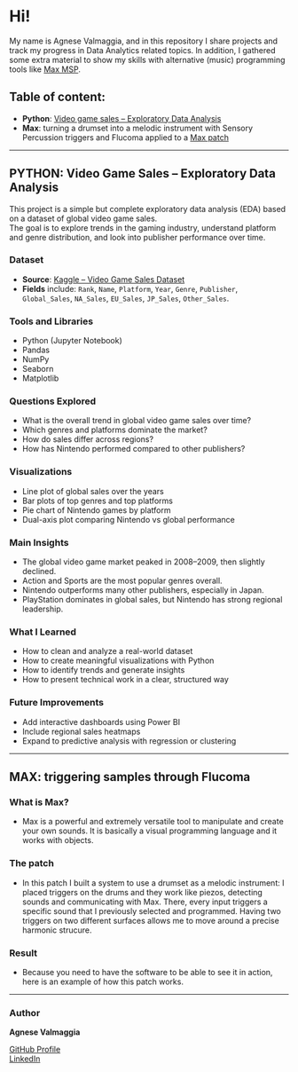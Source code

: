 # Hi!
My name is Agnese Valmaggia, and in this repository I share projects and track my progress in Data Analytics related topics.
In addition, I gathered some extra material to show my skills with alternative (music) programming tools like [Max MSP](https://cycling74.com/products/max).

## Table of content:
- **Python**: [Video game sales – Exploratory Data Analysis](VG_Sales.ipynb)
- **Max**: turning a drumset into a melodic instrument with Sensory Percussion triggers and Flucoma applied to a [Max patch](Creazione_GH.maxpat)

---

## PYTHON: Video Game Sales – Exploratory Data Analysis

This project is a simple but complete exploratory data analysis (EDA) based on a dataset of global video game sales.  
The goal is to explore trends in the gaming industry, understand platform and genre distribution, and look into publisher performance over time.

### Dataset
- **Source**: [Kaggle – Video Game Sales Dataset](https://www.kaggle.com/datasets/gregorut/videogamesales)
- **Fields** include: `Rank`, `Name`, `Platform`, `Year`, `Genre`, `Publisher`, `Global_Sales`, `NA_Sales`, `EU_Sales`, `JP_Sales`, `Other_Sales`.
### Tools and Libraries
- Python (Jupyter Notebook)  
- Pandas  
- NumPy  
- Seaborn  
- Matplotlib  
### Questions Explored
- What is the overall trend in global video game sales over time?
- Which genres and platforms dominate the market?
- How do sales differ across regions?
- How has Nintendo performed compared to other publishers?
### Visualizations
- Line plot of global sales over the years  
- Bar plots of top genres and top platforms  
- Pie chart of Nintendo games by platform  
- Dual-axis plot comparing Nintendo vs global performance  
### Main Insights
- The global video game market peaked in 2008–2009, then slightly declined.  
- Action and Sports are the most popular genres overall.  
- Nintendo outperforms many other publishers, especially in Japan.  
- PlayStation dominates in global sales, but Nintendo has strong regional leadership.
### What I Learned
- How to clean and analyze a real-world dataset  
- How to create meaningful visualizations with Python  
- How to identify trends and generate insights  
- How to present technical work in a clear, structured way
### Future Improvements
- Add interactive dashboards using Power BI  
- Include regional sales heatmaps  
- Expand to predictive analysis with regression or clustering

---

## MAX: triggering samples through Flucoma

### What is Max?
- Max is a powerful and extremely versatile tool to manipulate and create your own sounds. It is basically a visual programming language and it works with objects.
### The patch
- In this patch I built a system to use a drumset as a melodic instrument: I placed triggers on the drums and they work like piezos, detecting sounds and communicating with Max. There, every input triggers a specific sound that I previously selected and programmed. Having two triggers on two different surfaces allows me to move around a precise harmonic strucure.
### Result
- Because you need to have the software to be able to see it in action, here is an example of how this patch works.

---

### Author

**Agnese Valmaggia** 

[GitHub Profile](https://github.com/aval9/Data-Analysis-Portfolio)  
[LinkedIn](https://www.linkedin.com/in/agnesevalmaggia) 


